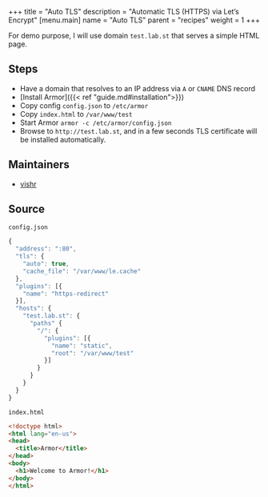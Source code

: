 +++
title = "Auto TLS"
description = "Automatic TLS (HTTPS) via Let’s Encrypt"
[menu.main]
  name = "Auto TLS"
  parent = "recipes"
  weight = 1
+++

For demo purpose, I will use domain `test.lab.st` that serves a simple
HTML page.

## Steps

- Have a domain that resolves to an IP address via `A` or `CNAME` DNS record
- [Install Armor]({{< ref "guide.md#installation">}})
- Copy config `config.json` to `/etc/armor`
- Copy `index.html` to `/var/www/test`
- Start Armor `armor -c /etc/armor/config.json`
- Browse to `http://test.lab.st`, and in a few seconds TLS certificate will
be installed automatically.

## Maintainers

- [vishr](https://github.com/vishr)

## Source

`config.json`

```js
{
  "address": ":80",
  "tls": {
    "auto": true,
    "cache_file": "/var/www/le.cache"
  },
  "plugins": [{
    "name": "https-redirect"
  }],
  "hosts": {
    "test.lab.st": {
      "paths" {
        "/": {
          "plugins": [{
            "name": "static",
            "root": "/var/www/test"
          }]
        }
      }
    }
  }
}
```

`index.html`

```html
<!doctype html>
<html lang="en-us">
<head>
  <title>Armor</title>
</head>
<body>
  <h1>Welcome to Armor!</h1>
</body>
</html>
```
